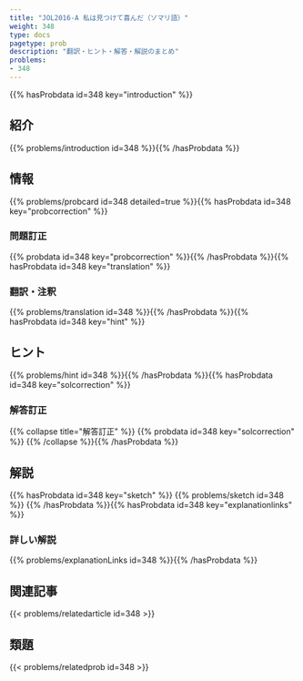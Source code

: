 ```yaml
---
title: "JOL2016-A 私は見つけて喜んだ（ソマリ語）"
weight: 348
type: docs
pagetype: prob
description: "翻訳・ヒント・解答・解説のまとめ"
problems: 
- 348
---
```


{{% hasProbdata id=348 key="introduction" %}}

## 紹介

{{% problems/introduction id=348 %}}{{% /hasProbdata %}}

## 情報

{{% problems/probcard id=348 detailed=true %}}{{% hasProbdata id=348 key="probcorrection" %}}

### 問題訂正

{{% probdata id=348 key="probcorrection" %}}{{% /hasProbdata %}}{{% hasProbdata id=348 key="translation" %}}

### 翻訳・注釈

{{% problems/translation id=348 %}}{{% /hasProbdata %}}{{% hasProbdata id=348 key="hint" %}}

## ヒント

{{% problems/hint id=348 %}}{{% /hasProbdata %}}{{% hasProbdata id=348 key="solcorrection" %}}

### 解答訂正

{{% collapse title="解答訂正" %}}
{{% probdata id=348 key="solcorrection" %}}
{{% /collapse %}}{{% /hasProbdata %}}

## 解説

{{% hasProbdata id=348 key="sketch" %}}
{{% problems/sketch id=348 %}}
{{% /hasProbdata %}}{{% hasProbdata id=348 key="explanationlinks" %}}

### 詳しい解説

{{% problems/explanationLinks id=348 %}}{{% /hasProbdata %}}

## 関連記事

{{< problems/relatedarticle id=348 >}}

## 類題

{{< problems/relatedprob id=348 >}}
